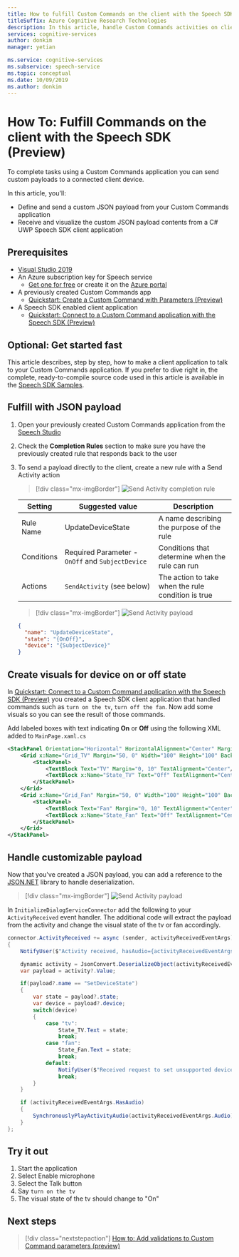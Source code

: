 ```yaml
---
title: How to fulfill Custom Commands on the client with the Speech SDK
titleSuffix: Azure Cognitive Research Technologies
description: In this article, handle Custom Commands activities on client with the Speech SDK
services: cognitive-services
author: donkim
manager: yetian

ms.service: cognitive-services
ms.subservice: speech-service
ms.topic: conceptual
ms.date: 10/09/2019
ms.author: donkim
---
```


# How To: Fulfill Commands on the client with the Speech SDK (Preview)

To complete tasks using a Custom Commands application you can send custom payloads to a connected client device.

In this article, you'll:

- Define and send a custom JSON payload from your Custom Commands application
- Receive and visualize the custom JSON payload contents from a C# UWP Speech SDK client application

## Prerequisites

- [Visual Studio 2019](https://visualstudio.microsoft.com/downloads/)
- An Azure subscription key for Speech service
  - [Get one for free](get-started.md) or create it on the [Azure portal](https://portal.azure.com)
- A previously created Custom Commands app
  - [Quickstart: Create a Custom Command with Parameters (Preview)](./quickstart-custom-speech-commands-create-parameters.md)
- A Speech SDK enabled client application
  - [Quickstart: Connect to a Custom Command application with the Speech SDK (Preview)](./quickstart-custom-speech-commands-speech-sdk.md)

## Optional: Get started fast

This article describes, step by step, how to make a client application to talk to your Custom Commands application. If you prefer to dive right in, the complete, ready-to-compile source code used in this article is available in the [Speech SDK Samples](https://aka.ms/csspeech/samples).

## Fulfill with JSON payload

1. Open your previously created Custom Commands application from the [Speech Studio](https://speech.microsoft.com/)
1. Check the **Completion Rules** section to make sure you have the previously created rule that responds back to the user
1. To send a payload directly to the client, create a new rule with a Send Activity action

   > [!div class="mx-imgBorder"]
   > ![Send Activity completion rule](media/custom-speech-commands/fulfill-sdk-completion-rule.png)

   | Setting | Suggested value | Description |
   | ------- | --------------- | ----------- |
   | Rule Name | UpdateDeviceState | A name describing the purpose of the rule |
   | Conditions | Required Parameter - `OnOff` and `SubjectDevice` | Conditions that determine when the rule can run |
   | Actions | `SendActivity` (see below) | The action to take when the rule condition is true |

   > [!div class="mx-imgBorder"]
   > ![Send Activity payload](media/custom-speech-commands/fulfill-sdk-send-activity-action.png)

   ```json
   {
     "name": "UpdateDeviceState",
     "state": "{OnOff}",
     "device": "{SubjectDevice}"
   }
   ```

## Create visuals for device on or off state

In [Quickstart: Connect to a Custom Command application with the Speech SDK (Preview)](./quickstart-custom-speech-commands-speech-sdk.md) you created a Speech SDK client application that handled commands such as `turn on the tv`, `turn off the fan`. Now add some visuals so you can see the result of those commands.

Add labeled boxes with text indicating **On** or **Off** using the following XML added to `MainPage.xaml.cs`

```xml
<StackPanel Orientation="Horizontal" HorizontalAlignment="Center" Margin="20">
    <Grid x:Name="Grid_TV" Margin="50, 0" Width="100" Height="100" Background="LightBlue">
        <StackPanel>
            <TextBlock Text="TV" Margin="0, 10" TextAlignment="Center"/>
            <TextBlock x:Name="State_TV" Text="Off" TextAlignment="Center"/>
        </StackPanel>
    </Grid>
    <Grid x:Name="Grid_Fan" Margin="50, 0" Width="100" Height="100" Background="LightBlue">
        <StackPanel>
            <TextBlock Text="Fan" Margin="0, 10" TextAlignment="Center"/>
            <TextBlock x:Name="State_Fan" Text="Off" TextAlignment="Center"/>
        </StackPanel>
    </Grid>
</StackPanel>
```

## Handle customizable payload

Now that you've created a JSON payload, you can add a reference to the [JSON.NET](https://www.newtonsoft.com/json) library to handle deserialization.

> [!div class="mx-imgBorder"]
> ![Send Activity payload](media/custom-speech-commands/fulfill-sdk-json-nuget.png)

In `InitializeDialogServiceConnector` add the following to your `ActivityReceived` event handler. The additional code will extract the payload from the activity and change the visual state of the tv or fan accordingly.

```C#
connector.ActivityReceived += async (sender, activityReceivedEventArgs) =>
{
    NotifyUser($"Activity received, hasAudio={activityReceivedEventArgs.HasAudio} activity={activityReceivedEventArgs.Activity}");

    dynamic activity = JsonConvert.DeserializeObject(activityReceivedEventArgs.Activity);
    var payload = activity?.Value;

    if(payload?.name == "SetDeviceState")
    {
        var state = payload?.state;
        var device = payload?.device;
        switch(device)
        {
            case "tv":
                State_TV.Text = state;
                break;
            case "fan":
                State_Fan.Text = state;
                break;
            default:
                NotifyUser($"Received request to set unsupported device {device} to {state}");
                break;
        }
    }

    if (activityReceivedEventArgs.HasAudio)
    {
        SynchronouslyPlayActivityAudio(activityReceivedEventArgs.Audio);
    }
};
```

## Try it out

1. Start the application
1. Select Enable microphone
1. Select the Talk button
1. Say `turn on the tv`
1. The visual state of the tv should change to "On"

## Next steps

> [!div class="nextstepaction"]
> [How to: Add validations to Custom Command parameters (preview)](./how-to-custom-speech-commands-validations.md)
